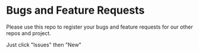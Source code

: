 # Bugs and Feature Requests

Please use this repo to register your bugs and feature requests for our other repos and project.

Just click "Issues" then "New" 
